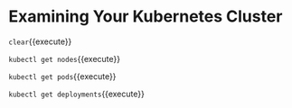 # Examining Your Kubernetes Cluster

`clear`{{execute}}

`kubectl get nodes`{{execute}}

`kubectl get pods`{{execute}}

`kubectl get deployments`{{execute}}